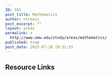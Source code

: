 ```yaml
---
ID: 101
post_title: Mathematics
author: ntrenis
post_excerpt: ""
layout: areas
permalink: >
  http://www.umw.edu/study/areas/mathematics/
published: true
post_date: 2015-07-28 19:31:55
---
```


<!-- Types Custom Fields: -->

<!-- resource-links -->
<h2>Resource Links</h2>
<!-- End resource-links -->

<!-- End Types Custom Fields -->